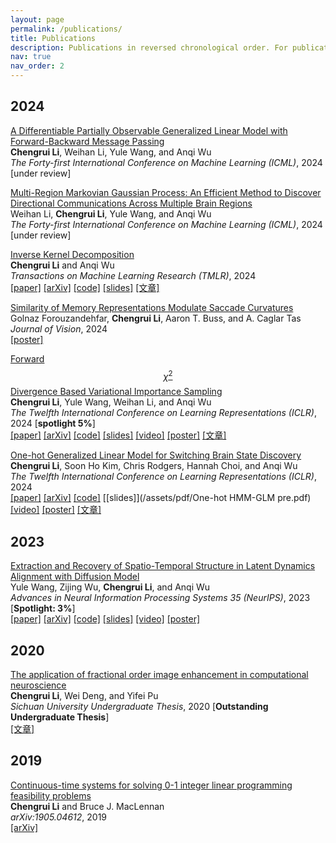 ```yaml
---
layout: page
permalink: /publications/
title: Publications
description: Publications in reversed chronological order. For publications by categories, please see my <a href='/cv/'>CV</a>. 
nav: true
nav_order: 2
---
```


<!-- _pages/publications.md -->

## 2024
[A Differentiable Partially Observable Generalized Linear Model with Forward-Backward Message Passing](https://arxiv.org/abs/2402.01263)  
**Chengrui Li**, Weihan Li, Yule Wang, and Anqi Wu  
*The Forty-first International Conference on Machine Learning (ICML)*, 2024 [under review]

[Multi-Region Markovian Gaussian Process: An Efficient Method to Discover Directional Communications Across Multiple Brain Regions](https://arxiv.org/abs/2402.02686)  
Weihan Li, **Chengrui Li**, Yule Wang, and Anqi Wu  
*The Forty-first International Conference on Machine Learning (ICML)*, 2024 [under review]

[Inverse Kernel Decomposition](https://openreview.net/pdf?id=H4OE7toXpa)  
**Chengrui Li** and Anqi Wu  
*Transactions on Machine Learning Research (TMLR)*, 2024  
[[paper]](https://openreview.net/pdf?id=H4OE7toXpa)  [[arXiv]](https://arxiv.org/abs/2211.05961) [[code]](https://github.com/JerrySoybean/ikd)  [[slides]](/assets/pdf/IKD%20pre.pdf)  [[文章]](/assets/pdf/IKD_TMLR_中文.pdf)

[Similarity of Memory Representations Modulate Saccade Curvatures](https://www.visionsciences.org/presentation/?id=1434)  
Golnaz Forouzandehfar, **Chengrui Li**, Aaron T. Buss, and A. Caglar Tas  
*Journal of Vision*, 2024  
[[poster]]()

[Forward $$\chi^2$$ Divergence Based Variational Importance Sampling](https://iclr.cc/virtual/2024/poster/19003)  
**Chengrui Li**, Yule Wang, Weihan Li, and Anqi Wu  
*The Twelfth International Conference on Learning Representations (ICLR)*, 2024 [**spotlight 5%**]  
[[paper]](https://openreview.net/pdf?id=HD5Y7M8Xdk)  [[arXiv]](https://arxiv.org/abs/2311.02516)  [[code]](https://github.com/JerrySoybean/vis)  [[slides]](/assets/pdf/VIS%20pre.pdf)  [[video]](https://recorder-v3.slideslive.com/#/share?share=90867&s=74d1bcf6-2f97-43d0-b0a4-87ad795d5602)  [[poster]]()  [[文章]](/assets/pdf/VIS_ICLR_2024_中文.pdf)

[One-hot Generalized Linear Model for Switching Brain State Discovery](https://iclr.cc/virtual/2024/poster/18822)  
**Chengrui Li**, Soon Ho Kim, Chris Rodgers, Hannah Choi, and Anqi Wu  
*The Twelfth International Conference on Learning Representations (ICLR)*, 2024  
[[paper]](https://openreview.net/pdf?id=MREQ0k6qvD)  [[arXiv]](https://arxiv.org/abs/2310.15263) [[code]](https://github.com/JerrySoybean/onehot-hmmglm)  [[slides]](/assets/pdf/One-hot HMM-GLM pre.pdf)  [[video]](https://recorder-v3.slideslive.com/?share=90866&s=36c13cb1-072a-49bf-a85a-34718072e363)  [[poster]](/assets/pdf/One-hot%20HMM-GLM%20ICLR%202024%20poster.pdf)  [[文章]](/assets/pdf/OnehotHMMGLM_ICLR_2024_中文.pdf)

## 2023
[Extraction and Recovery of Spatio-Temporal Structure in Latent Dynamics Alignment with Diffusion Model](https://neurips.cc/virtual/2023/poster/72520)  
Yule Wang, Zijing Wu, **Chengrui Li**, and Anqi Wu  
*Advances in Neural Information Processing Systems 35 (NeurIPS)*, 2023 [**Spotlight: 3%**]  
[[paper]](https://proceedings.neurips.cc/paper_files/paper/2023/hash/7abbcb05a5d55157ede410bb718e32d7-Abstract-Conference.html)  [[arXiv]](https://arxiv.org/abs/2306.06138)  [[code]](https://github.com/alexwangNTL/ERDiff)  [[slides]](https://neurips.cc/media/neurips-2023/Slides/72520.pdf)  [[video]](https://neurips.cc/virtual/2023/poster/72520)  [[poster]](https://neurips.cc/media/PosterPDFs/NeurIPS%202023/72520.png?t=1701561495.0777147)

## 2020
[The application of fractional order image enhancement in computational neuroscience](/assets/pdf/本科毕业论文.pdf)  
**Chengrui Li**, Wei Deng, and Yifei Pu  
*Sichuan University Undergraduate Thesis*, 2020 [**Outstanding Undergraduate Thesis**]  
[[文章]](/assets/pdf/本科毕业论文.pdf)

## 2019
[Continuous-time systems for solving 0-1 integer linear programming feasibility problems](https://arxiv.org/abs/1905.04612)  
**Chengrui Li** and Bruce J. MacLennan  
*arXiv:1905.04612*, 2019  
[[arXiv]](https://arxiv.org/abs/1905.04612)